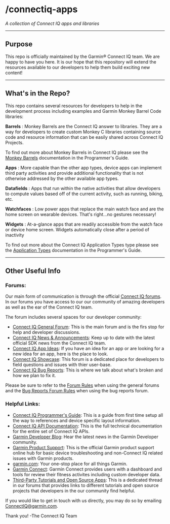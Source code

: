 # /connectiq-apps
_A collection of Connect IQ apps and libraries_

------------------

## Purpose
This repo is officially maintained by the Garmin&reg; Connect IQ team. We are happy to have you here. It is our hope that this repository will extend the  resources available to our developers to help them build exciting new content!

----------------------

## What's in the Repo?

This repo contains several resources for developers to help in the development process including examples and Garmin Monkey Barrel Code libraries:

**Barrels**
:   Monkey Barrels are the Connect IQ answer to libraries. They are a way for developers to create custom Monkey C libraries containing source code and resource information that can be easily shared across Connect IQ Projects.


To find out more about Monkey Barrels in Connect IQ please see the <a href="https://developer.garmin.com/connect-iq/programmers-guide/monkey-barrels">Monkey Barrels</a> documentation in the Programmer's Guide.


**Apps**
:    More capable than the other app types, device apps can implement third party activities and provide additional functionality that is not otherwise addressed by the other available app types.

**Datafields**
:   Apps that run within the native activities that allow developers to compute values based off of the current activity, such as running, biking, etc.

**Watchfaces**
:   Low power apps that replace the main watch face and are the home screen on wearable devices. That's right&hellip;no gestures necessary!

**Widgets**
:   At-a-glance apps that are readily accessible from the watch face or device home screen. Widgets automatically close after a period of inactivity


To find out more about the Connect IQ Application Types type please see the <a href="https://developer.garmin.com/connect-iq/programmers-guide/app-basics#application-types">Application Types</a> documentation in the Programmer's Guide.


-------------------

## Other Useful Info

### Forums:

Our main form of communication is through the official [Connect IQ forums]. In our forums you have access to our our community of amazing developers as well as the ear of the Connect IQ team.

The forum includes several spaces for our developer community:

* [Connect IQ General Forum][Connect IQ forums]: This is the main forum and is the firs stop for help and developer discussions.
* [Connect IQ News & Announcements]: Keep up to date with the latest official SDK news from the Connect IQ team.
* [Connect IQ App Ideas]: If you have an idea for an app or are looking for a new idea for an app, here is the place to look.
* [Connect IQ Showcase]: This forum is a dedicated place for developers to field questions and issues with thier user-base.
* [Connect IQ Bug Reports]: This is where we talk about what's broken and how we plan to fix it.


Please be sure to refer to the <a href="https://forums.garmin.com/forum/developers/connect-iq/1265032-forum-rules">Forum Rules</a> when using the general forums and the <a href="https://forums.garmin.com/forum/developers/connect-iq/connect-iq-bug-reports/147455-bug-reports-forum-rules">Bug Reports Forum Rules</a> when using the bug reports forum.


### Helpful Links:

* [Connect IQ Programmer's Guide](https://developer.garmin.com/connect-iq/programmers-guide/): This is a guide from first time setup all the way to references and device specific layout information.
* [Connect IQ API Documentation](https://developer.garmin.com/connect-iq/api-docs/): This is the full technical documentation for the entire set of Connect IQ APIs.
* [Garmin Developer Blog](https://developer.garmin.com/blog): Hear the latest news in the Garmin Developer community.
* [Garmin Product Support](https://support.garmin.com/): This is the official Garmin product support online hub for basic device troubleshooting and non-Connect IQ related issues with Garmin products.
* [garmin.com](https://www.garmin.com/): Your one-stop place for all things Garmin.
* [Garmin Connect](https://connect.garmin.com): Garmin Connect provides users with a dashboard and tools for review their fitness activites including custom developer data.
* [Third-Party Tutorials and Open Source Apps](https://forums.garmin.com/forum/developers/connect-iq/154074-overview-of-connect-iq-apps-accompanied-with-source-code): This is a dedicated thread in our forums that provides links to different tutorials and open source projects that developers in the our community find helpful.

If you would like to get in touch with us directly, you may do so by emailing <a href="mailto:ConnectIQ@garmin.com?subject=GitHub%20Contact:" target="_top">ConnectIQ@garmin.com</a>.

Thank you!
-The Connect IQ Team

[Connect IQ forums]: https://forums.garmin.com/forum/developers/connect-iq
[Connect IQ News & Announcements]: https://forums.garmin.com/forum/developers/connect-iq/connect-iq-news-announcements
[Connect IQ App Ideas]: https://forums.garmin.com/forum/developers/connect-iq/connect-iq-app-ideas
[Connect IQ Showcase]: https://forums.garmin.com/forum/developers/connect-iq/connect-iq-showcase
[Connect IQ Bug Reports]: https://forums.garmin.com/forum/developers/connect-iq/connect-iq-bug-reports
